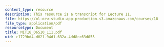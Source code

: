 ```yaml
---
content_type: resource
description: This resource is a transcript for Lecture 11.
file: https://ol-ocw-studio-app-production.s3.amazonaws.com/courses/18-06-linear-algebra-spring-2010/c1729bd4d02104d1632a4dd8cc63d055_MIT18_06S10_L11.pdf
file_type: application/pdf
resourcetype: Document
title: MIT18_06S10_L11.pdf
uid: c1729bd4-d021-04d1-632a-4dd8cc63d055
---
```

